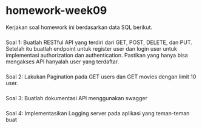 # homework-week09
Kerjakan soal homework ini berdasarkan data SQL berikut.
###
Soal 1: Buatlah RESTful API yang terdiri dari GET, POST, DELETE, dan PUT. Setelah itu buatlah 
endpoint untuk register user dan login user untuk implementasi authorization dan 
authentication. Pastikan yang hanya bisa mengakses API hanyalah user yang terdaftar.
###
Soal 2: Lakukan Pagination pada GET users dan GET movies dengan limit 10 user.
###
Soal 3: Buatlah dokumentasi API menggunakan swagger
###
Soal 4: Implementasikan Logging server pada aplikasi yang teman-teman buat

